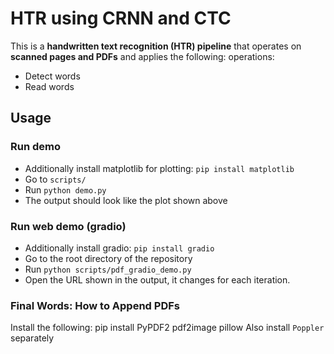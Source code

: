 # HTR using CRNN and CTC

This is a **handwritten text recognition (HTR) pipeline** that operates on **scanned pages and PDFs** and applies the following:
operations:
* Detect words
* Read words

## Usage
### Run demo

* Additionally install matplotlib for plotting: `pip install matplotlib`
* Go to `scripts/`
* Run `python demo.py`
* The output should look like the plot shown above

### Run web demo (gradio)

* Additionally install gradio: `pip install gradio`
* Go to the root directory of the repository
* Run `python scripts/pdf_gradio_demo.py`
* Open the URL shown in the output, it changes for each iteration.
  
### Final Words: How to Append PDFs
Install the following:
pip install PyPDF2 pdf2image pillow
Also install `Poppler` separately
